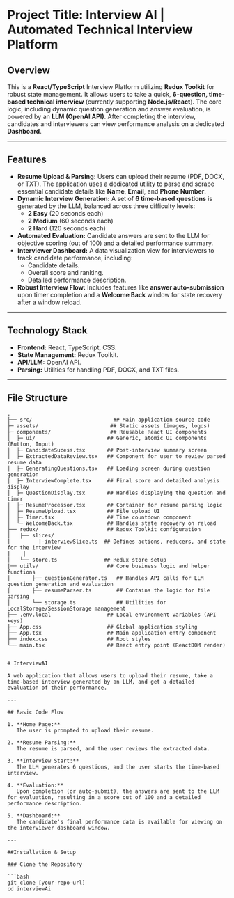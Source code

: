 # Project Title: Interview AI | Automated Technical Interview Platform

## Overview

This is a **React/TypeScript** Interview Platform utilizing **Redux Toolkit** for robust state management. It allows users to take a quick, **6-question, time-based technical interview** (currently supporting **Node.js/React**). The core logic, including dynamic question generation and answer evaluation, is powered by an **LLM (OpenAI API)**. After completing the interview, candidates and interviewers can view performance analysis on a dedicated **Dashboard**.

---

## Features

* **Resume Upload & Parsing:** Users can upload their resume (PDF, DOCX, or TXT). The application uses a dedicated utility to parse and scrape essential candidate details like **Name**, **Email**, and **Phone Number**.
* **Dynamic Interview Generation:** A set of **6 time-based questions** is generated by the LLM, balanced across three difficulty levels:
    * **2 Easy** (20 seconds each)
    * **2 Medium** (60 seconds each)
    * **2 Hard** (120 seconds each)
* **Automated Evaluation:** Candidate answers are sent to the LLM for objective scoring (out of 100) and a detailed performance summary.
* **Interviewer Dashboard:** A data visualization view for interviewers to track candidate performance, including:
    * Candidate details.
    * Overall score and ranking.
    * Detailed performance description.
* **Robust Interview Flow:** Includes features like **answer auto-submission** upon timer completion and a **Welcome Back** window for state recovery after a window reload.

---

## Technology Stack

* **Frontend:** React, TypeScript, CSS.
* **State Management:** Redux Toolkit.
* **API/LLM:** OpenAI API.
* **Parsing:** Utilities for handling PDF, DOCX, and TXT files.

---

## File Structure

```plaintext
.
├── src/                          ## Main application source code
├─ assets/                       ## Static assets (images, logos) 
├─ components/                   ## Reusable React UI components
│  ├─ ui/                       ## Generic, atomic UI components (Button, Input)
│  ├─ CandidateSucess.tsx       ## Post-interview summary screen
│  ├─ ExtractedDataReview.tsx   ## Component for user to review parsed resume data
│  ├─ GeneratingQuestions.tsx   ## Loading screen during question generation
│  ├─ InterviewComplete.tsx     ## Final score and detailed analysis display
│  ├─ QuestionDisplay.tsx       ## Handles displaying the question and timer
│  ├─ ResumeProcessor.tsx       ## Container for resume parsing logic
│  ├─ ResumeUpload.tsx          ## File upload UI
│  ├─ Timer.tsx                 ## Time countdown component
│  └─ WelcomeBack.tsx           ## Handles state recovery on reload
├── redux/                      ## Redux Toolkit configuration
│   ├── slices/
|         |-interviewSlice.ts  ## Defines actions, reducers, and state for the interview
|    |
│   └── store.ts               ## Redux store setup
|── utils/                      ## Core business logic and helper functions
│       ├── questionGenerator.ts   ## Handles API calls for LLM question generation and evaluation
│       ├── resumeParser.ts        ## Contains the logic for file parsing
│       └── storage.ts             ## Utilities for LocalStorage/SessionStorage management
├── .env.local                  ## Local environment variables (API keys)
├── App.css                     ## Global application styling
├── App.tsx                     ## Main application entry component
├── index.css                   ## Root styles
└── main.tsx                    ## React entry point (ReactDOM render)


# InterviewAI

A web application that allows users to upload their resume, take a time-based interview generated by an LLM, and get a detailed evaluation of their performance.

---

## Basic Code Flow

1. **Home Page:**  
   The user is prompted to upload their resume.

2. **Resume Parsing:**  
   The resume is parsed, and the user reviews the extracted data.

3. **Interview Start:**  
   The LLM generates 6 questions, and the user starts the time-based interview.

4. **Evaluation:**  
   Upon completion (or auto-submit), the answers are sent to the LLM for evaluation, resulting in a score out of 100 and a detailed performance description.

5. **Dashboard:**  
   The candidate's final performance data is available for viewing on the interviewer dashboard window.

---

##Installation & Setup

### Clone the Repository

```bash
git clone [your-repo-url]
cd interviewAi
